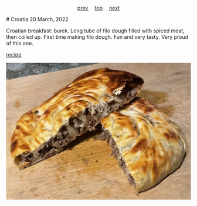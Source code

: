 <span><p align=center>
[prev](cote_divoire.md)&emsp;
[top](../index.md)&emsp;
[next](cuba.md)
</p></span>
# Croatia
20 March, 2022


Croatian breakfast: burek. Long tube of filo dough filled with spiced
meat, then coiled up. First time making filo dough. Fun and very
tasty. Very proud of this one.

[recipe](http://www.patesmith.co/rolani-burek-rolled-croatian-meat-pastry/)

![breakfast](images/croatia.jpeg)
